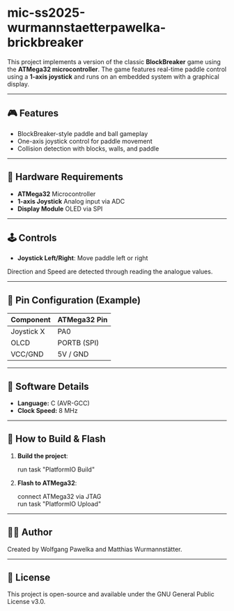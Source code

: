 # mic-ss2025-wurmannstaetterpawelka-brickbreaker

This project implements a version of the classic **BlockBreaker** game using the **ATMega32 microcontroller**. The game features real-time paddle control using a **1-axis joystick** and runs on an embedded system with a graphical display.

---

## 🎮 Features

- BlockBreaker-style paddle and ball gameplay
- One-axis joystick control for paddle movement
- Collision detection with blocks, walls, and paddle

---

## 🧰 Hardware Requirements

- **ATMega32** Microcontroller
- **1-axis Joystick** Analog input via ADC
- **Display Module** OLED via SPI

---

## 🕹 Controls

* **Joystick Left/Right**: Move paddle left or right

Direction and Speed are detected through reading the analogue values.

---

## 🔌 Pin Configuration (Example)

| Component   | ATMega32 Pin |
| ----------- | ------------ |
| Joystick X  | PA0          |
| OLCD        | PORTB (SPI)  |
| VCC/GND     | 5V / GND     |

---

## 🧠 Software Details

* **Language:** C (AVR-GCC)
* **Clock Speed:** 8 MHz

---

## 🔧 How to Build & Flash

1. **Build the project**:

   run task "PlatformIO Build"

2. **Flash to ATMega32**:

   connect ATMega32 via JTAG   
   run task "PlatformIO Upload"

---

## 🧑‍💻 Author

Created by Wolfgang Pawelka and Matthias Wurmannstätter.

---

## 📝 License

This project is open-source and available under the GNU General Public License v3.0.

